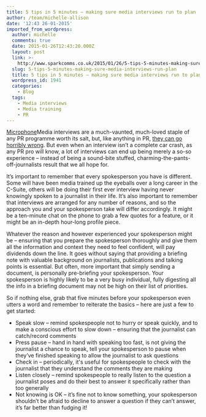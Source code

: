 ```yaml
---
title: 5 tips in 5 minutes – making sure media interviews run to plan
author: /team/michelle-allison
date: '12:43 26-01-2015'
imported_from_wordpress:
  author: michelle
  comments: true
  date: 2015-01-26T12:43:20.000Z
  layout: post
  link: >-
    http://www.sparkcomms.co.uk/2015/01/26/5-tips-5-minutes-making-sure-media-interviews-run-plan/
  slug: 5-tips-5-minutes-making-sure-media-interviews-run-plan
  title: 5 tips in 5 minutes – making sure media interviews run to plan
  wordpress_id: 1941
  categories:
    - Blog
  tags:
    - Media interviews
    - Media training
    - PR
---
```


[Microphone](Microphone-300x200.jpg)Media interviews are a much-vaunted, much-loved staple of any PR programme worth its salt, but, like anything in PR, [they can go horribly wrong](http://www.sparkcomms.co.uk/2013/04/17/dont-do-a-boris/). But even when an interview isn’t a complete car crash, as any PR pro will know, a lot of interviews can end up being merely a so-so experience – instead of being a sound-bite stuffed, charming-the-pants-off-journalists result that we all hope for.

It’s important to remember that every spokesperson you have is different. Some will have been media trained up the eyeballs over a long career in the C-Suite, others will be doing their first ever interview having never knowingly spoken to a journalist in their life. It’s also important to remember that interviews are arranged for any number of reasons, and so the approach you and your spokesperson take will differ accordingly. It might be a ten-minute chat on the phone to grab a few quotes for a feature, or it might be an in-depth hour-long profile piece.

Whatever the reason and however experienced your spokesperson might be – ensuring that you prepare the spokesperson thoroughly and give them all the information and context they need to feel confident, will pay dividends down the line. It goes without saying that providing a briefing note with valuable background on journalists, publications and talking points is essential. But often, more important that simply sending a document, is personally pre-briefing your spokesperson. Your spokesperson is highly likely to be a very busy individual, fully digesting all the info in a briefing document may not be high on their list of priorities.

So if nothing else, grab that five minutes before your spokesperson even utters a word and remember to reiterate the basics – here are just a few to get started:

  * Speak slow – remind spokespeople not to hurry or speak quickly, and to make a conscious effort to slow down – ensuring that the journalist can catch/record comments
  * Press pause – hand in hand with speaking too fast, is not giving the journalist a chance to speak, tell your spokesperson to pause when they’ve finished speaking to allow the journalist to ask questions
  * Check in – periodically, it's useful for spokespeople to check with the journalist that they understand the comments they are making
  * Listen closely – remind spokespeople to really listen to the question a journalist poses and do their best to answer it specifically rather than too generally
  * Not knowing is OK – it’s fine not to know something, your spokesperson shouldn’t be afraid to decline to answer a question if they can’t answer, it’s far better than fudging it!
